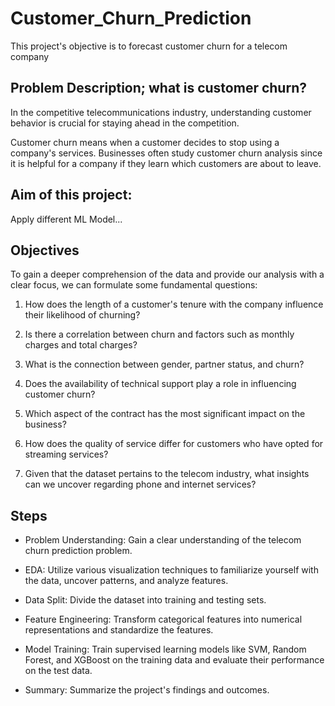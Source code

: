 # Customer_Churn_Prediction
This project's objective is to forecast customer churn for a telecom company


## Problem Description; what is customer churn?
In the competitive telecommunications industry, understanding customer behavior is crucial for staying ahead in the competition.


Customer churn means when a customer decides to stop using a company's services. Businesses often study customer churn analysis  since it is helpful for a company if they learn which customers are about to leave.

## Aim of this project:

Apply different ML Model...

## Objectives

To gain a deeper comprehension of the data and provide our analysis with a clear focus, we can formulate some fundamental questions:

1. How does the length of a customer's tenure with the company influence their likelihood of churning?

2. Is there a correlation between churn and factors such as monthly charges and total charges?

3. What is the connection between gender, partner status, and churn?

4. Does the availability of technical support play a role in influencing customer churn?

5. Which aspect of the contract has the most significant impact on the business?

6. How does the quality of service differ for customers who have opted for streaming services?

7. Given that the dataset pertains to the telecom industry, what insights can we uncover regarding phone and internet services?

## Steps

- Problem Understanding: Gain a clear understanding of the telecom churn prediction problem.


- EDA: Utilize various visualization techniques to familiarize yourself with the data, uncover patterns, and analyze features.


- Data Split: Divide the dataset into training and testing sets.


- Feature Engineering: Transform categorical features into numerical representations and standardize the features.


- Model Training: Train supervised learning models like SVM, Random Forest, and XGBoost on the training data and evaluate their performance on the test data.


- Summary: Summarize the project's findings and outcomes.

